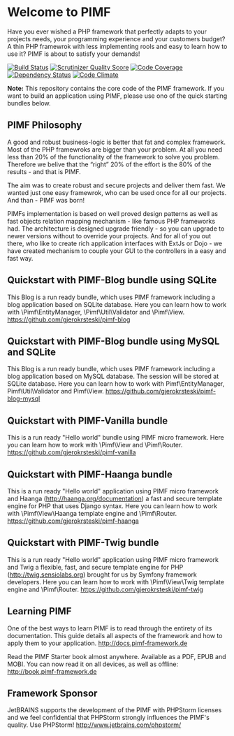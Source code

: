 Welcome to PIMF
===============
Have you ever wished a PHP framework that perfectly adapts to your projects needs, your programming experience and your customers budget? A thin PHP framewrok with less implementing rools and easy to learn how to use it? PIMF is about to satisfy your demands!

[![Build Status](https://travis-ci.org/gjerokrsteski/pimf-framework.png?branch=master)](https://travis-ci.org/gjerokrsteski/pimf-framework) 
[![Scrutinizer Quality Score](https://scrutinizer-ci.com/g/gjerokrsteski/pimf-framework/badges/quality-score.png?s=6455d019460628327434d85520bd13c4d03a2673)](https://scrutinizer-ci.com/g/gjerokrsteski/pimf-framework/)
[![Code Coverage](https://scrutinizer-ci.com/g/gjerokrsteski/pimf-framework/badges/coverage.png?s=ded7f154ac78cbdbabc166e32fd2f54c009d2c67)](https://scrutinizer-ci.com/g/gjerokrsteski/pimf-framework/)
[![Dependency Status](https://www.versioneye.com/php/gjerokrsteski:pimf/dev-master/badge.svg)](https://www.versioneye.com/php/gjerokrsteski:pimf/dev-master)
[![Code Climate](https://codeclimate.com/github/gjerokrsteski/pimf-framework.png)](https://codeclimate.com/github/gjerokrsteski/pimf-framework)


**Note:** This repository contains the core code of the PIMF framework. If you want to build an application using PIMF, please use ono of the quick starting bundles below.

PIMF Philosophy
---------------
A good and robust business-logic is better that fat and complex framework. Most of the PHP framewroks are bigger than your problem. At all you need less than 20% of the functionality of the framework to solve you problem. Therefore we belive that the “right” 20% of the effort is the 80% of the results - and that is PIMF.

The aim was to create robust and secure projects and deliver them fast. We wanted just one easy framewrok, who can be used once for all  our projects. And than - PIMF was born!

PIMFs implementation is based on well proved design patterns as well as fast objects relation mapping mechanism - like famous PHP frameworks had. The architecture is designed upgrade friendly - so you can upgrade to newer versions without to override your projects. And for all of you out there, who like to create rich application interfaces with ExtJs or Dojo - we have created mechanism to couple your GUI to the controllers in a easy and fast way.


Quickstart with PIMF-Blog bundle using SQLite
---------------------------------------------
This Blog is a run ready bundle, which uses PIMF framework including a blog application based on SQLite database. Here you can learn how to work with \Pimf\EntityManager, \Pimf\Util\Validator and \Pimf\View. https://github.com/gjerokrsteski/pimf-blog

Quickstart with PIMF-Blog bundle using MySQL and SQLite
-------------------------------------------------------
This Blog is a run ready bundle, which uses PIMF framework including a blog application based on MySQL database. The session will be stored at SQLite database.
Here you can learn how to work with Pimf\EntityManager, Pimf\Util\Validator and Pimf\View. https://github.com/gjerokrsteski/pimf-blog-mysql

Quickstart with PIMF-Vanilla bundle
------------------------------
This is a run ready "Hello world" bundle using PIMF micro framework. Here you can learn how to work with \Pimf\View and \Pimf\Router. https://github.com/gjerokrsteski/pimf-vanilla

Quickstart with PIMF-Haanga bundle
-----------------------------
This is a run ready "Hello world" application using PIMF micro framework and Haanga (http://haanga.org/documentation) a fast and secure template engine for PHP that uses Django syntax.
Here you can learn how to work with \Pimf\View\Haanga template engine and \Pimf\Router. https://github.com/gjerokrsteski/pimf-haanga

Quickstart with PIMF-Twig bundle
-----------------------------
This is a run ready "Hello world" application using PIMF micro framework and Twig a flexible, fast, and secure template
engine for PHP (http://twig.sensiolabs.org) brought for us by Symfony framework developers. Here you can learn how to work
with \Pimf\View\Twig template engine and \Pimf\Router. https://github.com/gjerokrsteski/pimf-twig

Learning PIMF
-------------
One of the best ways to learn PIMF is to read through the entirety of its documentation. This guide details all aspects of the framework and how to apply them to your application. http://docs.pimf-framework.de

Read the PIMF Starter book almost anywhere. Available as a PDF, EPUB and MOBI. You can now read it on all devices, as well as offline: http://book.pimf-framework.de

Framework Sponsor
-------------------
JetBRAINS supports the development of the PIMF with PHPStorm licenses and we feel confidential that PHPStorm strongly influences the PIMF's quality. Use PHPStorm! http://www.jetbrains.com/phpstorm/

